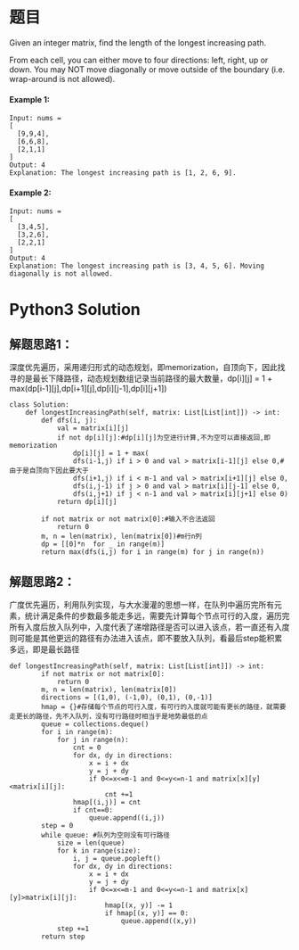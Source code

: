 # 题目

Given an integer matrix, find the length of the longest increasing path.

From each cell, you can either move to four directions: left, right, up or down. You may NOT move diagonally or move outside of the boundary (i.e. wrap-around is not allowed).


#### Example 1:
```
Input: nums =
[
  [9,9,4],
  [6,6,8],
  [2,1,1]
]
Output: 4
Explanation: The longest increasing path is [1, 2, 6, 9].
```

#### Example 2:
```
Input: nums =
[
  [3,4,5],
  [3,2,6],
  [2,2,1]
]
Output: 4
Explanation: The longest increasing path is [3, 4, 5, 6]. Moving diagonally is not allowed.
```

# Python3 Solution
## 解题思路1：
深度优先遍历，采用递归形式的动态规划，即memorization，自顶向下，因此找寻的是最长下降路径，动态规划数组记录当前路径的最大数量，dp[i][j] = 1 + max(dp[i-1][j],dp[i+1][j],dp[i][j-1],dp[i][j+1])

```
class Solution:
    def longestIncreasingPath(self, matrix: List[List[int]]) -> int:
        def dfs(i, j):
            val = matrix[i][j]
            if not dp[i][j]:#dp[i][j]为空进行计算,不为空可以直接返回,即memorization
                dp[i][j] = 1 + max(
                dfs(i-1,j) if i > 0 and val > matrix[i-1][j] else 0,#由于是自顶向下因此要大于
                dfs(i+1,j) if i < m-1 and val > matrix[i+1][j] else 0,
                dfs(i,j-1) if j > 0 and val > matrix[i][j-1] else 0,
                dfs(i,j+1) if j < n-1 and val > matrix[i][j+1] else 0)
            return dp[i][j]

        if not matrix or not matrix[0]:#输入不合法返回
            return 0
        m, n = len(matrix), len(matrix[0])#m行n列
        dp = [[0]*n  for _ in range(m)]
        return max(dfs(i,j) for i in range(m) for j in range(n))
```

## 解题思路2：
广度优先遍历，利用队列实现，与大水漫灌的思想一样，在队列中遍历完所有元素，统计满足条件的步数最多能走多远，需要先计算每个节点可行的入度，遍历完所有入度后放入队列中，入度代表了递增路径是否可以进入该点，若一直还有入度则可能是其他更远的路径有办法进入该点，即不要放入队列，看最后step能积累多远，即是最长路径
```
def longestIncreasingPath(self, matrix: List[List[int]]) -> int:
        if not matrix or not matrix[0]:
            return 0
        m, n = len(matrix), len(matrix[0])
        directions = [(1,0), (-1,0), (0,1), (0,-1)]
        hmap = {}#存储每个节点的可行入度，有可行的入度就可能有更长的路径，就需要走更长的路径，先不入队列，没有可行路径时相当于是地势最低的点
        queue = collections.deque()
        for i in range(m):
            for j in range(n):
                cnt = 0
                for dx, dy in directions:
                    x = i + dx
                    y = j + dy
                    if 0<=x<=m-1 and 0<=y<=n-1 and matrix[x][y]<matrix[i][j]:
                        cnt +=1
                hmap[(i,j)] = cnt
                if cnt==0:
                    queue.append((i,j))
        step = 0
        while queue: #队列为空则没有可行路径
            size = len(queue)
            for k in range(size):
                i, j = queue.popleft()
                for dx, dy in directions:
                    x = i + dx
                    y = j + dy
                    if 0<=x<=m-1 and 0<=y<=n-1 and matrix[x][y]>matrix[i][j]:
                        hmap[(x, y)] -= 1
                        if hmap[(x, y)] == 0:
                            queue.append((x,y))
            step +=1
        return step
```
